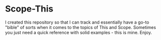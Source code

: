 # Scope-This

I created this repository so that I can track and essentially have a go-to "bible" of sorts when it comes to the topics of This and Scope. Sometimes you just need a quick reference with solid examples - this is mine. Enjoy. 
